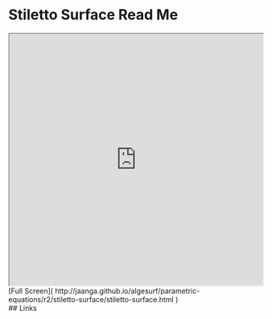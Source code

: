 Stiletto Surface Read Me
===

<iframe src='http://jaanga.github.io/algesurf/parametric-equations/r2/stiletto-surface/stiletto-surface.html' width=100% height=500px >
There is an `iframe` here. It is not visible when viewed on github.com/algesurf. To view, please see 'Project Links' below.
</iframe>
[Full Screen]( http://jaanga.github.io/algesurf/parametric-equations/r2/stiletto-surface/stiletto-surface.html )
<br>
## Links 
<http://www.3d-meier.de/tut3/Seite53.html>  
